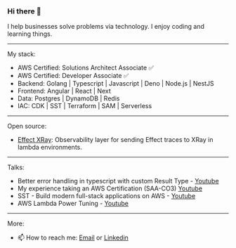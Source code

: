 ### Hi there 👋

I help businesses solve problems via technology.
I enjoy coding and learning things.

---

My stack:

* AWS Certified: Solutions Architect Associate ✅
* AWS Certified: Developer Associate ✅
* Backend: Golang | Typescript | Javascript | Deno | Node.js | NestJS
* Frontend: Angular | React | Next
* Data: Postgres | DynamoDB | Redis
* IAC: CDK | SST | Terraform | SAM | Serverless

---

Open source:

- [Effect XRay](https://jsr.io/@sellooh/effect-xray): Observability layer for sending Effect traces to XRay in lambda environments.

---

Talks:

- Better error handling in typescript with custom Result Type - [Youtube](https://youtu.be/NnAGCDw1VvY)
- My experience taking an AWS Certification (SAA-CO3) [Youtube](https://youtu.be/ZosilIH1WUc)
- SST - Build modern full-stack applications on AWS - [Youtube](https://youtu.be/2oJ41crXoWU)
- AWS Lambda Power Tuning - [Youtube](https://youtu.be/DEeAymPPu6M?si=TH2nC9WxKePZSl4R)

---

More:

- 📫 How to reach me: [Email](mailto:plinths.beanie-0i@icloud.com) or [Linkedin](https://www.linkedin.com/in/marcelo-bairros/)

